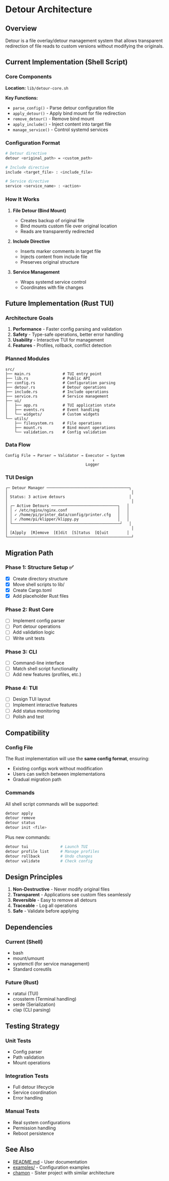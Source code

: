 # Detour Architecture

## Overview

Detour is a file overlay/detour management system that allows transparent redirection of file reads to custom versions without modifying the originals.

## Current Implementation (Shell Script)

### Core Components

**Location:** `lib/detour-core.sh`

**Key Functions:**
- `parse_config()` - Parse detour configuration file
- `apply_detour()` - Apply bind mount for file redirection
- `remove_detour()` - Remove bind mount
- `apply_include()` - Inject content into target file
- `manage_service()` - Control systemd services

### Configuration Format

```bash
# Detour directive
detour <original_path> = <custom_path>

# Include directive  
include <target_file> : <include_file>

# Service directive
service <service_name> : <action>
```

### How It Works

1. **File Detour (Bind Mount)**
   - Creates backup of original file
   - Bind mounts custom file over original location
   - Reads are transparently redirected

2. **Include Directive**
   - Inserts marker comments in target file
   - Injects content from include file
   - Preserves original structure

3. **Service Management**
   - Wraps systemd service control
   - Coordinates with file changes

## Future Implementation (Rust TUI)

### Architecture Goals

1. **Performance** - Faster config parsing and validation
2. **Safety** - Type-safe operations, better error handling
3. **Usability** - Interactive TUI for management
4. **Features** - Profiles, rollback, conflict detection

### Planned Modules

```
src/
├── main.rs              # TUI entry point
├── lib.rs               # Public API
├── config.rs            # Configuration parsing
├── detour.rs            # Detour operations
├── include.rs           # Include operations
├── service.rs           # Service management
├── ui/
│   ├── app.rs           # TUI application state
│   ├── events.rs        # Event handling
│   └── widgets/         # Custom widgets
└── utils/
    ├── filesystem.rs    # File operations
    ├── mount.rs         # Bind mount operations
    └── validation.rs    # Config validation
```

### Data Flow

```
Config File → Parser → Validator → Executor → System
                                      ↓
                                   Logger
```

### TUI Design

```
┌─ Detour Manager ────────────────────────────────────┐
│                                                      │
│ Status: 3 active detours                            │
│                                                      │
│ ┌─ Active Detours ─────────────────────────────┐   │
│ │ ✓ /etc/nginx/nginx.conf                      │   │
│ │ ✓ /home/pi/printer_data/config/printer.cfg   │   │
│ │ ✓ /home/pi/klipper/klippy.py                 │   │
│ └───────────────────────────────────────────────┘   │
│                                                      │
│ [A]pply  [R]emove  [E]dit  [S]tatus  [Q]uit        │
└──────────────────────────────────────────────────────┘
```

## Migration Path

### Phase 1: Structure Setup ✅
- [x] Create directory structure
- [x] Move shell scripts to lib/
- [x] Create Cargo.toml
- [x] Add placeholder Rust files

### Phase 2: Rust Core
- [ ] Implement config parser
- [ ] Port detour operations
- [ ] Add validation logic
- [ ] Write unit tests

### Phase 3: CLI
- [ ] Command-line interface
- [ ] Match shell script functionality
- [ ] Add new features (profiles, etc.)

### Phase 4: TUI
- [ ] Design TUI layout
- [ ] Implement interactive features
- [ ] Add status monitoring
- [ ] Polish and test

## Compatibility

### Config File
The Rust implementation will use the **same config format**, ensuring:
- Existing configs work without modification
- Users can switch between implementations
- Gradual migration path

### Commands
All shell script commands will be supported:
```bash
detour apply
detour remove
detour status
detour init <file>
```

Plus new commands:
```bash
detour tui              # Launch TUI
detour profile list     # Manage profiles
detour rollback         # Undo changes
detour validate         # Check config
```

## Design Principles

1. **Non-Destructive** - Never modify original files
2. **Transparent** - Applications see custom files seamlessly
3. **Reversible** - Easy to remove all detours
4. **Traceable** - Log all operations
5. **Safe** - Validate before applying

## Dependencies

### Current (Shell)
- bash
- mount/umount
- systemctl (for service management)
- Standard coreutils

### Future (Rust)
- ratatui (TUI)
- crossterm (Terminal handling)
- serde (Serialization)
- clap (CLI parsing)

## Testing Strategy

### Unit Tests
- Config parser
- Path validation
- Mount operations

### Integration Tests
- Full detour lifecycle
- Service coordination
- Error handling

### Manual Tests
- Real system configurations
- Permission handling
- Reboot persistence

## See Also

- [README.md](README.md) - User documentation
- [examples/](examples/) - Configuration examples
- [chamon](../chamon/) - Sister project with similar architecture


